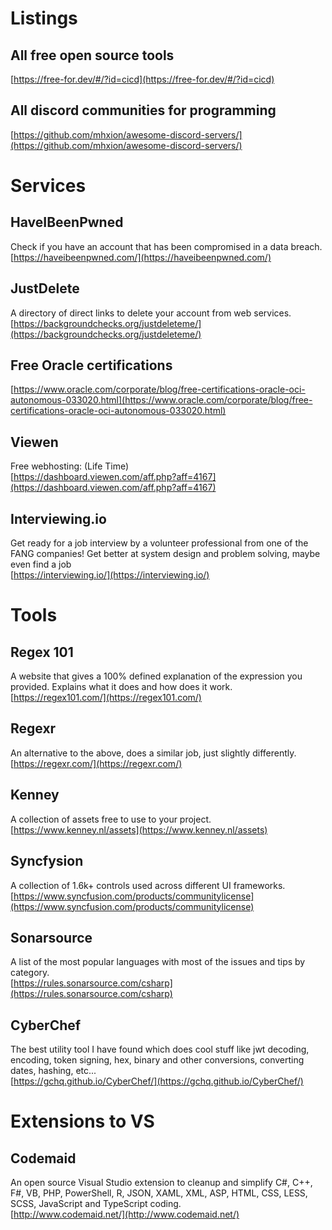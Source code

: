 # Listings
## All free open source tools
[https://free-for.dev/#/?id=cicd](https://free-for.dev/#/?id=cicd)
## All discord communities for programming
 [https://github.com/mhxion/awesome-discord-servers/](https://github.com/mhxion/awesome-discord-servers/)

# Services
## HaveIBeenPwned
Check if you have an account that has been compromised in a data breach.  
[https://haveibeenpwned.com/](https://haveibeenpwned.com/)

## JustDelete
A directory of direct links to delete your account from web services.  
[https://backgroundchecks.org/justdeleteme/](https://backgroundchecks.org/justdeleteme/)

## Free Oracle certifications
[https://www.oracle.com/corporate/blog/free-certifications-oracle-oci-autonomous-033020.html](https://www.oracle.com/corporate/blog/free-certifications-oracle-oci-autonomous-033020.html)

## Viewen
Free webhosting: (Life Time)  
[https://dashboard.viewen.com/aff.php?aff=4167](https://dashboard.viewen.com/aff.php?aff=4167)

## Interviewing.io
Get ready for a job interview by a volunteer professional from one of the FANG companies!
Get better at system design and problem solving, maybe even find a job  
[https://interviewing.io/](https://interviewing.io/)

# Tools
## Regex 101
A website that gives a 100% defined explanation of the expression you provided. 
Explains what it does and how does it work.  
[https://regex101.com/](https://regex101.com/)

## Regexr
An alternative to the above, does a similar job, just slightly differently.  
[https://regexr.com/](https://regexr.com/)

## Kenney
A collection of assets free to use to your project.  
[https://www.kenney.nl/assets](https://www.kenney.nl/assets)

## Syncfysion
A collection of 1.6k+ controls used across different UI frameworks.  
[https://www.syncfusion.com/products/communitylicense](https://www.syncfusion.com/products/communitylicense)

## Sonarsource
A list of the most popular languages with most of the issues and tips by category.  
[https://rules.sonarsource.com/csharp](https://rules.sonarsource.com/csharp)

## CyberChef
The best utility tool I have found which does cool stuff like jwt decoding, 
encoding, token signing, hex, binary and other conversions, converting dates,
hashing, etc...  
[https://gchq.github.io/CyberChef/](https://gchq.github.io/CyberChef/)

# Extensions to VS
## Codemaid
An open source Visual Studio extension to cleanup and simplify C#, C++, F#, VB, PHP, PowerShell, R, JSON, XAML, XML, 
ASP, HTML, CSS, LESS, SCSS, JavaScript and TypeScript coding.  
[http://www.codemaid.net/](http://www.codemaid.net/)